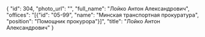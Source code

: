 {
    "id": 304,
    "photo_url": "",
    "full_name": "Лойко Антон Александрович",
    "offices": "[{\"id\": \"05-99\", \"name\": \"Минская транспортная прокуратура\", \"position\": \"Помощник прокурора\"}]",
    "title": "Лойко Антон Александрович"
}